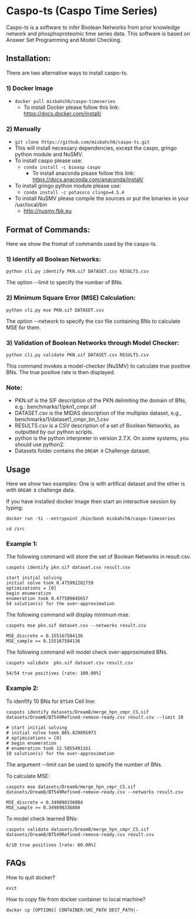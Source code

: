 # Caspo-ts (Caspo Time Series)
Caspo-ts is a software to infer Boolean Networks from prior knowledge network and phosphoproteomic time series data. This software is based on Answer Set Programming and Model Checking. 

## Installation:  
There are two alternative ways to install caspo-ts. 

### 1) Docker Image   
   * ```docker pull misbahch6/caspo-timeseries```  
     * To install Docker please follow this link: https://docs.docker.com/install/

### 2) Manually  
   * ```git clone https://github.com/misbahch6/caspo-ts.git```  
   * This will install necessary dependencies, except the caspo, gringo python module and NuSMV.
   * To install caspo please use:
     * ```conda install -c bioasp caspo```
        * To install anaconda please follow this link: https://docs.anaconda.com/anaconda/install/
   * To install gringo python module please use:
     * ```conda install -c potassco clingo=4.5.4```
   * To install NuSMV please compile the sources or put the binaries in your /usr/local/bin
     * http://nusmv.fbk.eu

## Format of Commands:  

Here we show the fromat of commands used by the caspo-ts.

### 1) Identify all Boolean Networks:
 
 ```python cli.py identify PKN.sif DATASET.csv RESULTS.csv```    
     
   The option --limit to specify the number of BNs.

### 2) Minimum Square Error (MSE) Calculation:
 
 ```python cli.py mse PKN.sif DATASET.csv```   
     
   The option --network to specify the csv file containing BNs to calculate MSE for them.

### 3) Validation of Boolean Networks through Model Checker:
   
   ```python cli.py validate PKN.sif DATASET.csv RESULTS.csv``` 
   
   This command invokes a model-checker (NuSMV) to calculate true positive BNs. The true      positive rate is then displayed. 

### Note:
* PKN.sif is the SIF description of the PKN delimiting the domain of BNs, e.g.: benchmarks/1/pkn1_cmpr.sif  
* DATASET.csv is the MIDAS description of the multiplex dataset, e.g., benchmarks/1/dataset1_cmpr_bn_1.csv  
* RESULTS.csv is a CSV description of a set of Boolean Networks, as outputted by our python scripts.  
* python is the python interpreter in version 2.7.X. On some systems, you should use python2. 
* Datasets folder contains the ```DREAM 8``` Challenge dataset.

## Usage 

Here we show two examples: One is with artifical dataset and the other is with ```DREAM 8``` challenge data.

If you have installed docker image then start an interactive session by typing:  

```docker run -ti --entrypoint /bin/bash misbahch6/caspo-timeseries``` 

```cd /src```

### Example 1:

The following command will store the set of Boolean Networks in result.csv.

```caspots identify pkn.sif dataset.csv result.csv```

```
start initial solving
initial solve took 0.475992202759
optimizations = [0]
begin enumeration
enumeration took 0.477589845657
54 solution(s) for the over-approximation
```
The following command will display minimum mse. 

```caspots mse pkn.sif dataset.csv --networks result.csv```
```
MSE_discrete = 0.155167584136
MSE_sample >= 0.155167584136
```
The following command will model check over-approximated BNs.

```caspots validate  pkn.sif dataset.csv result.csv```
```
54/54 true positives [rate: 100.00%]
```
### Example 2:

To idenfify 10 BNs for ```BT549``` Cell line:

```caspots identify datasets/Dream8/merge_hpn_cmpr_CS.sif datasets/Dream8/BT549Refined-remove-ready.csv result.csv --limit 10```

```
# start initial solving
# initial solve took 865.829895973
# optimizations = [0]
# begin enumeration
# enumeration took 12.5855491161
10 solution(s) for the over-approximation
```

The argument --limit can be used to specify the number of BNs.

To calculate MSE:

```caspots mse datasets/Dream8/merge_hpn_cmpr_CS.sif datasets/Dream8/BT549Refined-remove-ready.csv --networks result.csv```

```
MSE_discrete = 0.349898336884
MSE_sample >= 0.349898336884
```

To model check learned BNs:

```caspots validate datasets/Dream8/merge_hpn_cmpr_CS.sif datasets/Dream8/BT549Refined-remove-ready.csv result.csv```

```
6/10 true positives [rate: 60.00%]
```

## FAQs
How to quit docker?

```exit```

How to copy file from docker container to local machine?

```docker cp [OPTIONS] CONTAINER:SRC_PATH DEST_PATH|-``` 

